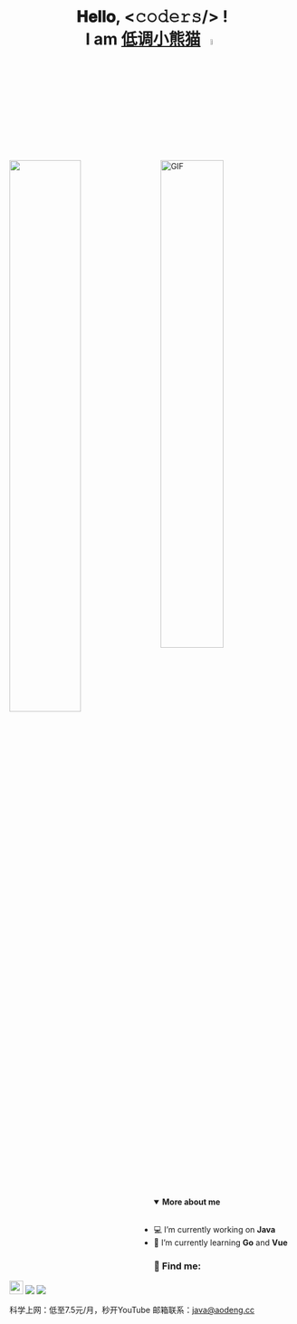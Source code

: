 <h1 align="center">
  𝐇𝐞𝐥𝐥𝐨, &lt;𝚌𝚘𝚍𝚎𝚛𝚜/&gt; ! 
  <br/>
  I am <a target="_blank" href="https://github.com/java-aodeng">低调小熊猫</a>

  <a target="_blank">
      <img src="https://uss.ilovey.live/github/Hi.gif" width="5%" />    
  </a>
</h1>
 
<a href="https://github.com/java-aodeng"><img align="right"  width="47%" alt="GIF" src="https://uss.ilovey.live/github/image.gif" /></a>
<a href="https://github.com/java-aodeng"><img align="left"   width="50%" src="https://github-readme-stats.vercel.app/api?username=java-aodeng&show_icons=true" /></a>

<details align="left" open>
    <summary>
        <b>More about me</b>
    </summary>
<br>

<div align="left">

- :computer: I’m currently working on **Java**
- :pushpin: I’m currently learning  **Go** and **Vue**

### :mag_right: Find me:

[<img width="24px" src="https://cdn.jsdelivr.net/npm/simple-icons@latest/icons/twitter.svg"/>](https://twitter.com/java_aodeng)
[<img src="https://img.shields.io/badge/chat-%E4%BD%8E%E8%B0%83%E5%B0%8F%E7%86%8A%E7%8C%ABQQ%E7%BE%A4-yellow.svg"/>](https://jq.qq.com/?_wv=1027&k=574chhz)
[<img src="https://img.shields.io/badge/telegram-%E4%BD%8E%E8%B0%83%E5%B0%8F%E7%86%8A%E7%8C%AB--%E5%AE%98%E6%96%B9%E9%83%A8%E8%90%BD-orange.svg"/>](https://t.me/joinchat/LSsyBxVKLGEkF5MtIhg6TQ)
  
 科学上网：低至7.5元/月，秒开YouTube 邮箱联系：java@aodeng.cc  
</details>
